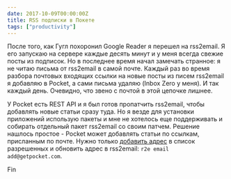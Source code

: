 ```yaml
---
date: 2017-10-09T00:00:00Z
title: RSS подписки в Покете
tags: ["productivity"]
---
```


После того, как Гугл похоронил Google Reader я перешел на rss2email.  Я его
запускаю на сервере каждые десять минут и у меня всегда свежие посты из
подписок. Но в последнее время начал замечать странное: я не читаю письма от
rss2email в самой почте. Каждый раз во время разбора почтовых входящих ссылки
на новые посты  из писем rss2email я добавляю в Pocket, а сами письма удаляю
(Inbox Zero у меня). И так каждый день. Очевидно, что звено с почтой в этой
цепочке лишнее.

У Pocket есть REST API и я был готов пропатчить rss2email, чтобы добавлять
новые статьи сразу туда. Но я везде для установки приложений использую пакеты и
мне не хотелось еще поддерживать и собирать отдельный пакет rss2email со своим
патчем. Решение нашлось простое - Pocket может добавлять статьи по ссылкам,
присланным по почте. Нужно только [добавить адрес](https://getpocket.com/emails)
в список разрешенных и обновить адрес в rss2email: ```r2e email add@getpocket.com```.

Fin
